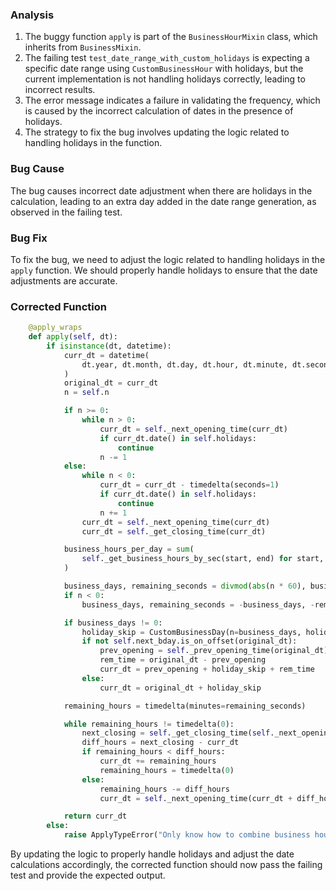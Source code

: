 ### Analysis
1. The buggy function `apply` is part of the `BusinessHourMixin` class, which inherits from `BusinessMixin`.
2. The failing test `test_date_range_with_custom_holidays` is expecting a specific date range using `CustomBusinessHour` with holidays, but the current implementation is not handling holidays correctly, leading to incorrect results.
3. The error message indicates a failure in validating the frequency, which is caused by the incorrect calculation of dates in the presence of holidays.
4. The strategy to fix the bug involves updating the logic related to handling holidays in the function.

### Bug Cause
The bug causes incorrect date adjustment when there are holidays in the calculation, leading to an extra day added in the date range generation, as observed in the failing test.

### Bug Fix
To fix the bug, we need to adjust the logic related to handling holidays in the `apply` function. We should properly handle holidays to ensure that the date adjustments are accurate.

### Corrected Function
```python
    @apply_wraps
    def apply(self, dt):
        if isinstance(dt, datetime):
            curr_dt = datetime(
                dt.year, dt.month, dt.day, dt.hour, dt.minute, dt.second, dt.microsecond
            )
            original_dt = curr_dt
            n = self.n

            if n >= 0:
                while n > 0:
                    curr_dt = self._next_opening_time(curr_dt)
                    if curr_dt.date() in self.holidays:
                        continue
                    n -= 1
            else:
                while n < 0:
                    curr_dt = curr_dt - timedelta(seconds=1)
                    if curr_dt.date() in self.holidays:
                        continue
                    n += 1
                curr_dt = self._next_opening_time(curr_dt)
                curr_dt = self._get_closing_time(curr_dt)

            business_hours_per_day = sum(
                self._get_business_hours_by_sec(start, end) for start, end in zip(self.start, self.end)
            )

            business_days, remaining_seconds = divmod(abs(n * 60), business_hours_per_day // 60)
            if n < 0:
                business_days, remaining_seconds = -business_days, -remaining_seconds

            if business_days != 0:
                holiday_skip = CustomBusinessDay(n=business_days, holidays=self.holidays)
                if not self.next_bday.is_on_offset(original_dt):
                    prev_opening = self._prev_opening_time(original_dt)
                    rem_time = original_dt - prev_opening
                    curr_dt = prev_opening + holiday_skip + rem_time
                else:
                    curr_dt = original_dt + holiday_skip

            remaining_hours = timedelta(minutes=remaining_seconds)

            while remaining_hours != timedelta(0):
                next_closing = self._get_closing_time(self._next_opening_time(curr_dt))
                diff_hours = next_closing - curr_dt
                if remaining_hours < diff_hours:
                    curr_dt += remaining_hours
                    remaining_hours = timedelta(0)
                else:
                    remaining_hours -= diff_hours
                    curr_dt = self._next_opening_time(curr_dt + diff_hours) if n >= 0 else self._get_closing_time(self._next_opening_time(curr_dt + diff_hours - timedelta(seconds=1))

            return curr_dt
        else:
            raise ApplyTypeError("Only know how to combine business hour with datetime")
```

By updating the logic to properly handle holidays and adjust the date calculations accordingly, the corrected function should now pass the failing test and provide the expected output.